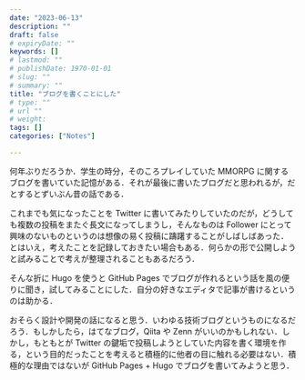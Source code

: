 ```yaml
---
date: "2023-06-13"
description: ""
draft: false
# expiryDate: ""
keywords: []
# lastmod: ""
# publishDate: 1970-01-01
# slug: ""
# summary: ""
title: "ブログを書くことにした"
# type: ""
# url ""
# weight: 
tags: []
categories: ["Notes"]

---
```


何年ぶりだろうか．学生の時分，そのころプレイしていた MMORPG に関するブログを書いていた記憶がある．それが最後に書いたブログだと思われるが，だとするとずいぶん昔の話である．

これまでも気になったことを Twitter に書いてみたりしていたのだが，どうしても複数の投稿をまたぐ長文になってしまうし，そんなものは Follower にとって興味のないものというのは想像の易く投稿に躊躇することがしばしばあった． とはいえ，考えたことを記録しておきたい場合もある．何らかの形で公開しようと試みることで考えが整理されることもあるだろう．

そんな折に Hugo を使うと GitHub Pages でブログが作れるという話を風の便りに聞き，試してみることにした．自分の好きなエディタで記事が書けるというのは助かる．

おそらく設計や開発の話になると思う．いわゆる技術ブログというものになるだろう．もしかしたら，はてなブログ，Qiita や Zenn がいいのかもしれない．しかし，もともとが Twitter の鍵垢で投稿しようとしていた内容を書く環境を作る，という目的だったことを考えると積極的に他者の目に触れる必要はない．積極的な理由ではないが GitHub Pages + Hugo でブログを書いてみようと思う．

